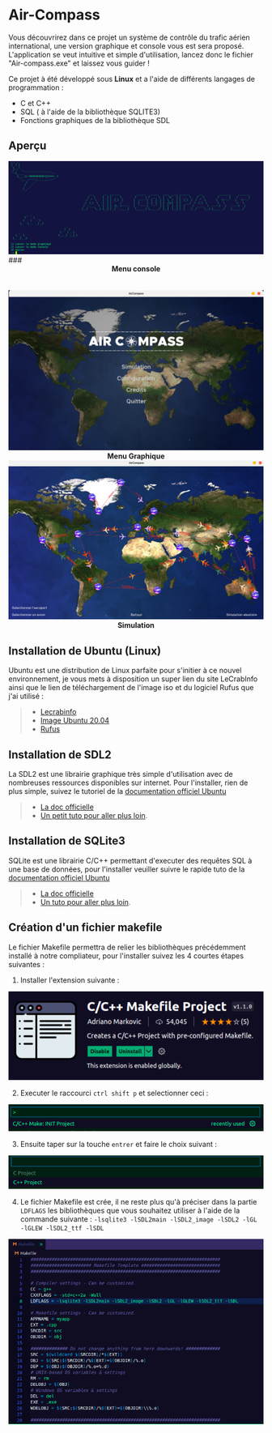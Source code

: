 # Air-Compass
Vous découvrirez dans ce projet un système de contrôle du trafic aérien international, une version graphique et console vous est sera proposé. 
L'application se veut intuitive et simple d'utilisation, lancez donc le fichier "Air-compass.exe" et laissez vous guider !

Ce projet à été développé sous __Linux__ et a l'aide de différents langages de programmation :
  - C et C++
  - SQL ( à l'aide de la bibliothèque SQLITE3)
  - Fonctions graphiques de la bibliothèque SDL

## Aperçu 
<img src="Markdown rsc/Terminal_menu.png"/>
### <center> <b> Menu console </b> </center>
<br> </br>   
<img src="Markdown rsc/Graphic_menu.png"/>
<div align="center"><b>Menu Graphique</b></div>
<img src="Markdown rsc/Simulation.png"/>
<div align="center"><b>Simulation</b></div>

## Installation de Ubuntu (Linux)
Ubuntu est une distribution de Linux parfaite pour s'initier à ce nouvel environnement, je vous mets à disposition un super lien du site LeCrabInfo ainsi que le lien de téléchargement de l'image iso et du logiciel Rufus que j'ai utilisé :
> - [Lecrabinfo](https://lecrabeinfo.net/installer-ubuntu-20-04-lts-le-guide-complet.html) 
> - [Image Ubuntu 20.04](https://releases.ubuntu.com/20.04/)
> - [Rufus](https://lecrabeinfo.net/telecharger/rufus)


## Installation de SDL2

La SDL2 est une librairie graphique très simple d'utilisation avec de nombreuses ressources disponibles sur internet.
Pour l'installer, rien de plus simple, suivez le tutoriel de la [documentation officiel Ubuntu](https://doc.ubuntu-fr.org/sdl) 

> - [La doc officielle](https://wiki.libsdl.org/)  
> - [Un petit tuto pour aller plus loin](https://devopssec.fr/category/apprendre-la-sdl-2).

## Installation de SQLite3

SQLite est une librairie C/C++ permettant d'executer des requêtes SQL à une base de données, pour l'installer veuiller suivre le rapide tuto de la [documentation officiel Ubuntu](https://doc.ubuntu-fr.org/sqlite)
> - [La doc officielle](https://www.sqlite.org/docs.html)  
> - [Un tuto pour aller plus loin](https://www.tutorialspoint.com/sqlite/sqlite_c_cpp.htm).

## Création d'un fichier makefile 

Le fichier Makefile permettra de relier les bibliothèques précédemment installé à notre compliateur, pour l'installer suivez les 4 courtes étapes suivantes :

1. Installer l'extension suivante :
<img src="Markdown rsc/makefile.png"/>

2. Executer le raccourci `ctrl shift p` et selectionner ceci :
 <img src="Markdown rsc/makefile2.png"/>

3. Ensuite taper sur la touche `entrer` et faire le choix suivant :
<img src="Markdown rsc/makefile3.png"/>

4. Le fichier Makefile est crée, il ne reste plus qu'à préciser dans la partie `LDFLAGS` les bibliothèques que vous souhaitez utiliser à l'aide de la commande suivante :
  `-lsqlite3 -lSDL2main -lSDL2_image -lSDL2 -lGL -lGLEW -lSDL2_ttf -lSDL`
  <img src="Markdown rsc/makefile4.png"/>
